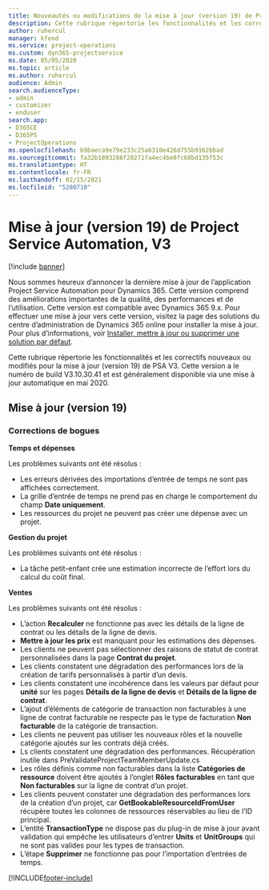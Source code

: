 ```yaml
---
title: Nouveautés ou modifications de la mise à jour (version 19) de Project Service Automation (correctif logiciel), V3
description: Cette rubrique répertorie les fonctionnalités et les correctifs disponibles pour la mise à jour (version 19) de Project Service Automation, V3.
author: ruhercul
manager: kfend
ms.service: project-operations
ms.custom: dyn365-projectservice
ms.date: 05/05/2020
ms.topic: article
ms.author: ruhercul
audience: Admin
search.audienceType:
- admin
- customizer
- enduser
search.app:
- D365CE
- D365PS
- ProjectOperations
ms.openlocfilehash: b9baeca9e79e233c25a6310e426d755b9162bbad
ms.sourcegitcommit: fa32b1893286f20271fa4ec4be8fc68bd135f53c
ms.translationtype: HT
ms.contentlocale: fr-FR
ms.lasthandoff: 02/15/2021
ms.locfileid: "5280710"
---
```

# <a name="project-service-automation-update-release-19-v3"></a>Mise à jour (version 19) de Project Service Automation, V3

[!include [banner](../includes/psa-now-project-operations.md)]

Nous sommes heureux d’annoncer la dernière mise à jour de l’application Project Service Automation pour Dynamics 365. Cette version comprend des améliorations importantes de la qualité, des performances et de l’utilisation. Cette version est compatible avec Dynamics 365 9.x. Pour effectuer une mise à jour vers cette version, visitez la page des solutions du centre d’administration de Dynamics 365 online pour installer la mise à jour. Pour plus d’informations, voir [Installer, mettre à jour ou supprimer une solution par défaut](https://docs.microsoft.com/power-platform/admin/install-remove-preferred-solution).

Cette rubrique répertorie les fonctionnalités et les correctifs nouveaux ou modifiés pour la mise à jour (version 19) de PSA V3. Cette version a le numéro de build V3.10.30.41 et est généralement disponible via une mise à jour automatique en mai 2020.

## <a name="update-release-19"></a>Mise à jour (version 19)

### <a name="bug-fixes"></a>Corrections de bogues

**Temps et dépenses**

Les problèmes suivants ont été résolus : 

- Les erreurs dérivées des importations d’entrée de temps ne sont pas affichées correctement.
- La grille d’entrée de temps ne prend pas en charge le comportement du champ **Date uniquement**.
- Les ressources du projet ne peuvent pas créer une dépense avec un projet.

**Gestion du projet**

Les problèmes suivants ont été résolus : 

-  La tâche petit-enfant crée une estimation incorrecte de l’effort lors du calcul du coût final.

**Ventes**

Les problèmes suivants ont été résolus : 

- L’action **Recalculer** ne fonctionne pas avec les détails de la ligne de contrat ou les détails de la ligne de devis.
- **Mettre à jour les prix** est manquant pour les estimations des dépenses.
-  Les clients ne peuvent pas sélectionner des raisons de statut de contrat personnalisées dans la page **Contrat du projet**.
- Les clients constatent une dégradation des performances lors de la création de tarifs personnalisés à partir d’un devis.
- Les clients constatent une incohérence dans les valeurs par défaut pour **unité** sur les pages **Détails de la ligne de devis** et **Détails de la ligne de contrat**.
- L’ajout d’éléments de catégorie de transaction non facturables à une ligne de contrat facturable ne respecte pas le type de facturation **Non facturable** de la catégorie de transaction.
- Les clients ne peuvent pas utiliser les nouveaux rôles et la nouvelle catégorie ajoutés sur les contrats déjà créés.
- Ls clients constatent une dégradation des performances. Récupération inutile dans PreValidateProjectTeamMemberUpdate.cs
- Les rôles définis comme non facturables dans la liste **Catégories de ressource** doivent être ajoutés à l’onglet **Rôles facturables** en tant que **Non facturables** sur la ligne de contrat d’un projet.
- Les clients peuvent constater une dégradation des performances lors de la création d’un projet, car **GetBookableResourceIdFromUser** récupère toutes les colonnes de ressources réservables au lieu de l’ID principal.
- L’entité **TransactionType** ne dispose pas du plug-in de mise à jour avant validation qui empêche les utilisateurs d’entrer **Units** et **UnitGroups** qui ne sont pas valides pour les types de transaction.
- L’étape **Supprimer** ne fonctionne pas pour l’importation d’entrées de temps.


[!INCLUDE[footer-include](../includes/footer-banner.md)]